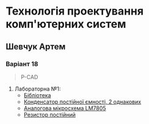 # Технологія проектування комп'ютерних систем
## Шевчук Артем
### Варіант 18
> P-CAD
1. Лабораторна №1:
	* [Бібліотека](https://github.com/shharw/DToCS/blob/main/lab1/AnalogDevices_Shevhcuk.lib)
	* [Конденсатор постійної ємності, 2 однакових](https://github.com/shharw/DToCS/blob/main/lab1/AnalogDevices_Shevhcuk%5BC%5D.Sym)
	* [Аналогова мікросхема LM7805](https://github.com/shharw/DToCS/blob/main/lab1/AnalogDevices_Shevhcuk%5BLM7805%5D.Sym)
	* [Резистор постійний](https://github.com/shharw/DToCS/blob/main/lab1/AnalogDevices_Shevhcuk%5BR%5D.Sym)

		